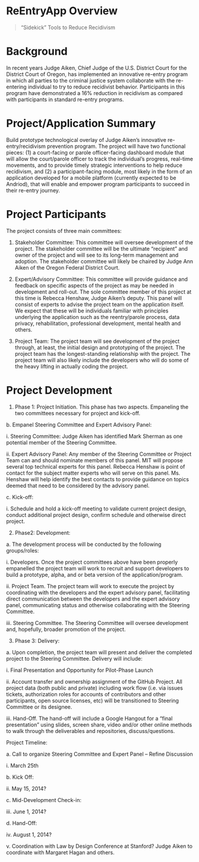 # ReEntryApp  Overview
> “Sidekick” Tools to Reduce Recidivism

# Background

In recent years Judge Aiken, Chief Judge of the U.S. District Court for the District Court of Oregon, has implemented an innovative re-entry program in which all parties to the criminal justice system collaborate with the re-entering individual to try to reduce recidivist behavior. Participants in this program have demonstrated a 16% reduction in recidivism as compared with participants in standard re-entry programs.

# Project/Application Summary

Build prototype technological overlay of Judge Aiken’s innovative re-entry/recidivism prevention program.  The project will have two functional pieces: (1) a court-facing or parole officer-facing dashboard module that will allow the court/parole officer to track the individual’s progress, real-time movements, and to provide timely strategic interventions to help reduce recidivism, and (2) a participant-facing module, most likely in the form of an application developed for a mobile platform (currently expected to be Andriod), that will enable and empower program participants to succeed in their re-entry journey.     

# Project Participants

The project consists of three main committees:

1) Stakeholder Committee: This committee will oversee development of the project. The stakeholder committee will be the ultimate “recipient” and owner of the project and will see to its long-term management and adoption. The stakeholder committee will likely be chaired by Judge Ann Aiken of the Oregon Federal District Court.

2) Expert/Advisory Committee: This committee will provide guidance and feedback on specific aspects of the project as may be needed in development and roll-out. The sole committee member of this project at this time is Rebecca Henshaw, Judge Aiken’s deputy. This panel will consist of experts to advise the project team on the application itself. We expect that these will be individuals familiar with principles underlying the application such as the reentry/parole process, data privacy, rehabilitation, professional development, mental health and others.

3) Project Team: The project team will see development of the project through, at least, the initial design and prototyping of the project. The project team has the longest-standing relationship with the project.  The project team will also likely include the developers who will do some of the heavy lifting in actually coding the project.

# Project Development

1) Phase 1: Project Initiation. This phase has two aspects. Empaneling the two committees necessary for project and kick-off.

b. Empanel Steering Committee and Expert Advisory Panel:

i. Steering Committee: Judge Aiken has identified Mark Sherman as one potential member of the Steering Committee.

ii. Expert Advisory Panel: Any member of the Steering Committee or Project Team can and should nominate members of this panel. MIT will propose several top technical experts for this panel. Rebecca Henshaw is point of contact for the subject matter experts who will serve on this panel. Ms. Henshaw will help identify the best contacts to provide guidance on topics deemed that need to be considered by the advisory panel.

c. Kick-off:

i. Schedule and hold a kick-off meeting to validate current project design, conduct additional project design, confirm schedule and otherwise direct project.

2) Phase2: Development:

a. The development process will be conducted by the following groups/roles:

i. Developers. Once the project committees above have been properly empanelled the project team will work to recruit and support developers to build a prototype, alpha, and or beta version of the application/program.

ii. Project Team. The project team will work to execute the project by coordinating with the developers and the expert advisory panel, facilitating direct communication between the developers and the expert advisory panel, communicating status and otherwise collaborating with the Steering Committee.

iii. Steering Committee. The Steering Committee will oversee development and, hopefully, broader promotion of the project.

3) Phase 3: Delivery:

a. Upon completion, the project team will present and deliver the completed project to the Steering Committee. Delivery will include:

i. Final Presentation and Opportunity for Pilot-Phase Launch

ii. Account transfer and ownership assignment of the GitHub Project. All project data (both public and private) including work flow (i.e. via issues tickets, authorization roles for accounts of contributors and other participants, open source licenses, etc) will be transitioned to Steering Committee or its designee.

iii. Hand-Off. The hand-off will include a Google Hangout for a “final presentation” using slides, screen share, video and/or other online methods to walk through the deliverables and repositories, discuss/questions.
 

Project Timeline:

a. Call to organize Steering Committee and Expert Panel – Refine Discussion

i. March 25th

b. Kick Off:

ii. May 15, 2014?

c. Mid-Development Check-in:

iii. June 1, 2014?

d. Hand-Off:

iv. August 1, 2014?

v. Coordination with Law by Design Conference at Stanford? Judge Aiken to coordinate with Margaret Hagan and others.
 
 
